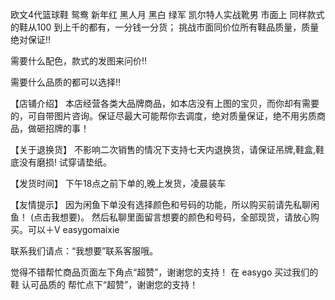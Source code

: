
欧文4代篮球鞋 鸳鸯 新年红 黑人月 黑白 绿军 凯尔特人实战靴男
市面上 同样款式的鞋从100 到上千的都有，一分钱一分货；
挑战市面同价位所有鞋品质量，质量绝对保证‼

需要什么配色，款式的发图来问价‼
   
需要什么品质的都可以选择‼

【店铺介绍】
本店经营各类大品牌商品，如本店没有上图的宝贝，而你却有需要的，可自带图片咨询。保证尽最大可能帮你去调度，绝对质量保证，绝不用劣质商品，做砸招牌的事！

【关于退换货】
不影响二次销售的情况下支持七天内退换货，请保证吊牌,鞋盒,鞋底没有磨损! 试穿请垫纸。

【发货时间】
下午18点之前下单的,晚上发货，凌晨装车

【友情提示】
 因为闲鱼下单没有选择颜色和号码的功能，所以购买前请先私聊闲鱼！ (点击我想要)。 然后私聊里面留言想要的颜色和号码，全部现货，请放心购买。可以＋V   easygomaixie

 联系我们请点：“我想要”联系客服哦。

觉得不错帮忙商品页面左下角点“超赞”，谢谢您的支持！
在 easygo 买过我们的鞋 认可品质的 帮忙点下“超赞”，谢谢您的支持！